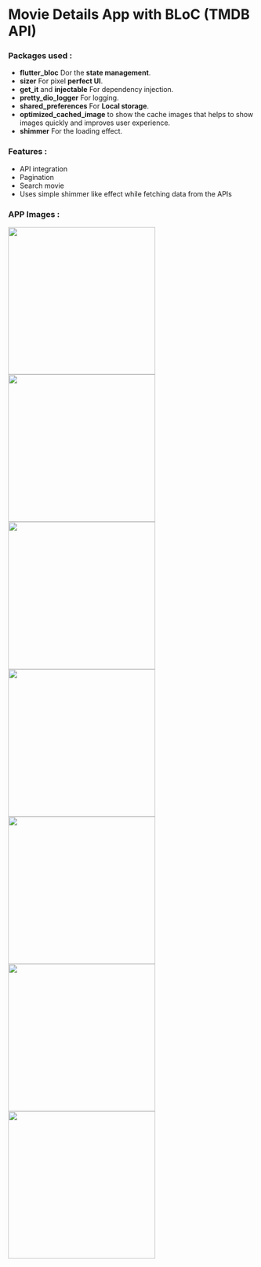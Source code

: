 # Movie Details App with BLoC (TMDB API)

### Packages used : 
- **flutter_bloc** Dor the **state management**.
- **sizer** For pixel **perfect UI**.
- **get_it** and **injectable** For dependency injection.
- **pretty_dio_logger** For logging.
- **shared_preferences** For **Local storage**.
- **optimized_cached_image**  to show the cache images that helps to show images quickly and improves user experience.
- **shimmer** For the loading effect.


### Features : 
- API integration
- Pagination
- Search movie
- Uses simple shimmer like effect while fetching data from the APIs
  
### APP Images : 
<div>
  <img src= https://github.com/KevalTank/movie_mania/assets/70793545/36695c62-c940-464f-8e36-b9a1343cffba width=300>
  <img src= https://github.com/KevalTank/movie_mania/assets/70793545/9453f7e6-7676-41ac-931d-2cb18eb57d01 width=300>
  <img src= https://github.com/KevalTank/movie_mania/assets/70793545/fefa96ee-dbe6-493c-ac9a-dfa767a7437f width=300>
  <img src= https://github.com/KevalTank/movie_mania/assets/70793545/db7f0120-1712-4ad2-a46d-0c0f6a6bd94f width=300>
  <img src= https://github.com/KevalTank/movie_mania/assets/70793545/9b8ff458-2d51-4099-afc4-f64123b18aa2 width=300>
  <img src= https://github.com/KevalTank/movie_mania/assets/70793545/a4ce52a4-ead4-47b9-986f-e696ef4a8729 width=300>
  <img src= https://github.com/KevalTank/movie_mania/assets/70793545/b5abe11c-16e3-4ed4-9c3a-56e4aa40cf4e width=300>
</div>
<div>
